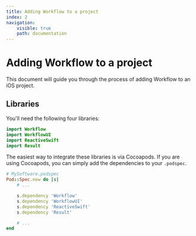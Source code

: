 ```yaml
---
title: Adding Workflow to a project
index: 2
navigation:
    visible: true
    path: documentation
---
```


# Adding Workflow to a project

This document will guide you through the process of adding Workflow to an iOS project.


## Libraries

You'll need the following four libraries:

```swift
import Workflow
import WorkflowUI
import ReactiveSwift
import Result
```

The easiest way to integrate these libraries is via Cocoapods. If you are using Cocoapods, you can simply add the dependencies to your `.podspec`.

```ruby
# MySoftware.podspec
Pod::Spec.new do |s|
    # ...

    s.dependency 'Workflow'
    s.dependency 'WorkflowUI'
    s.dependency 'ReactiveSwift'
    s.dependency 'Result'

    # ...
end
```
